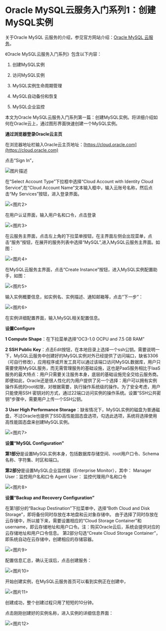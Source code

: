 # Oracle MySQL云服务入门系列1：创建MySQL实例
关于Oracle MySQL 云服务的介绍，参见官方网站介绍：[Oracle MySQL 云服务](https://cloud.oracle.com/zh_CN/mysql)。

《Oracle MySQL云服务入门系列》包含以下内容：

1. 创建MySQL实例


1. 访问MySQL实例


1. MySQL实例生命周期管理


1. MySQL自动备份和恢复


1. MySQL企业监控

本文为Oracle MySQL云服务入门系列第一篇：创建MySQL实例。将详细介绍如何在Oracle云上，通过图形界面快速创建一个MySQL实例。



**通过浏览器登录Oracle云主页**

在浏览器地址栏输入Oracle云主页地址：[https://cloud.oracle.com](https://cloud.oracle.com)

点击“Sign In”，


![图片描述](oraclecloud/mysqlcs-get-started/provisioning/1.jpg)

在“Select Account Type”下拉框中选择“Cloud Account with Identity Cloud Service”,在“Cloud Account Name”文本输入框中，输入云账号名称，然后点击“My Services”按钮，进入登录界面。

![**<图片2>**](https://github.com/cloud-is-coming/oraclecloud/tree/master/mysqlcs-get-started/provisioning/2.jpg)

在用户认证界面，输入用户名和口令，点击登录

![**<图片3>**](https://github.com/cloud-is-coming/oraclecloud/tree/master/mysqlcs-get-started/provisioning/3.jpg)

在云服务主界面，点击左上角的下拉菜单按钮，在主界面左侧会出现菜单，点击“服务”按钮，在展开的服务列表中选择“MySQL”,进入MySQL云服务主界面。如图：

![**<图片4>**](https://github.com/cloud-is-coming/oraclecloud/tree/master/mysqlcs-get-started/provisioning/4.jpg )

在MySQL云服务主界面，点击“Create Instance”按钮，进入MySQL实例配置助手，如图：

![**<图片5>**](https://github.com/cloud-is-coming/oraclecloud/tree/master/mysqlcs-get-started/provisioning/5.jpg )


输入实例概要信息，如实例名、实例描述、通知邮箱等，点击“下一步”：

![**<图片6>**](https://github.com/cloud-is-coming/oraclecloud/tree/master/mysqlcs-get-started/provisioning/6.jpg )

在实例详细配置界面，输入MySQL相关配置信息。

**设置Configure**

**1 Compute Shape**：在下拉菜单选择“OC3-1.0 OCPU and 7.5 GB RAM”

**2 SSH Public Key**：点击Edit按钮，在本地目录上选择一个ssh公钥。需要说明一下，MySQL云服务中创建好的MySQL实例对外已经提供了访问端口，缺省3306（可自行修改），应用程序或开发工具可以通过该端口访问MySQL数据库，用户只需要使用MySQL服务，而无需管理服务的基础设施，这也是PaaS服务相比于IaaS服务的最大特点：用户只需要关注服务本身，底层的基础设施完全交给云服务商。即便如此，Oracle还是很人性化的为用户提供了另一个选择：用户可以拥有实例操作系统的root权限，对根据需要，执行操作系统级的操作。为了安全考虑，用户只能使用SSH 密钥对的方式，通过22端口访问实例的操作系统。设置“SSH公共密钥”步骤中，需要用户上传一个SSH公钥。

**3 User High Performance Storage**：缺省情况下，MySQL实例的磁盘为普通磁盘，不过Oracle也提供了SSD高性能固态盘选项，勾选此选项，系统将选择使用高性能固态盘来创建MySQL实例。


![**<图片7>**](https://github.com/cloud-is-coming/oraclecloud/tree/master/mysqlcs-get-started/provisioning/7.jpg )

**设置“MySQL Configuration”**

**第1部分**是设置MySQL实例本身，包括数据库存储空间、root用户口令、Schema名称、字符集、时区和端口。

**第2部分**是设置MySQL企业监控器（Enterprise Monitor），其中：
Manager User：监控用户名和口令
Agent User： 监控代理用户名和口令

![**<图片8>**](https://github.com/cloud-is-coming/oraclecloud/tree/master/mysqlcs-get-started/provisioning/8.jpg )

**设置“Backup and Recovery Configuration”**

在第1部分的“Backup Destination”下拉菜单中，选择“Both Cloud and Disk Storage”，即将备份同时存放在本地盘和云对象存储中。 由于选择了同时存放在云存储中，所以接下来，需要设置相应的“Cloud Storage Container”和username，即云存储地址和用户口令。注：购买Oracle云后，系统会提供对应的云存储地址和用户口令信息。
第2部分勾选“Create Cloud Storage Container”，即系统自动在云存储中，创建相应的存储容器。

![**<图片9>**](https://github.com/cloud-is-coming/oraclecloud/tree/master/mysqlcs-get-started/provisioning/9.jpg )

配置信息汇总，确认无误后，点击创建服务：

![**<图片10>**](https://github.com/cloud-is-coming/oraclecloud/tree/master/mysqlcs-get-started/provisioning/10.jpg )

开始创建实例，在MySQL云服务首页可以看到实例正在创建中，

![**<图片11>**](https://github.com/cloud-is-coming/oraclecloud/tree/master/mysqlcs-get-started/provisioning/11.jpg )


创建成功，整个创建过程只用了短短的10分钟。

点击刚刚创建好的实例名称，进入实例的详细信息界面：

![**<图片12>**](https://github.com/cloud-is-coming/oraclecloud/tree/master/mysqlcs-get-started/provisioning/12.jpg )















